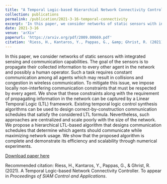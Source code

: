 ```yaml
---
title: "A Temporal Logic-based Hierarchial Network Connectivity Controler"
collection: publications
permalink: /publication/2021-3-16-temporal-connectivity
excerpt: 'In this paper, we consider networks of static sensors with integrated sensing and communication capabilities. The goal of the sensors is to propagate their collected information to every other agent in the network and possibly a human operator. Such a task requires constant communication among all agents which may result in collisions and congestion in wireless communication. To mitigate this issue, we impose locally non-interfering communication constraints that must be respected by every agent. We show that these constraints along with the requirement of propagating information in the network can be captured by a Linear Temporal Logic (LTL) framework. Existing temporal logic control synthesis algorithms can be used to design correct-by-construction communication schedules that satisfy the considered LTL formula. Nevertheless, such approaches are centralized and scale poorly with the size of the network. We propose a hierarchical LTL-based algorithm that designs communication schedules that determine which agents should communicate while maximizing network usage. We show that the proposed algorithm is complete and demonstrate its efficiency and scalability through numerical experiments.'
date: 2021-3-16
venue: 'arXiv'
paperurl: 'https://arxiv.org/pdf/2009.00669.pdf'
citation: 'Riess, H., Kantaros, Y., Pappas, G., &amp; Ghrist, R. (2021). A Temporal Logic-based Network Connectivity Controller. To appear in <i>Proceedings of SIAM Control and Applications</i>.'
---
```

In this paper, we consider networks of static sensors with integrated sensing and communication capabilities. The goal of the sensors is to propagate their collected information to every other agent in the network and possibly a human operator. Such a task requires constant communication among all agents which may result in collisions and congestion in wireless communication. To mitigate this issue, we impose locally non-interfering communication constraints that must be respected by every agent. We show that these constraints along with the requirement of propagating information in the network can be captured by a Linear Temporal Logic (LTL) framework. Existing temporal logic control synthesis algorithms can be used to design correct-by-construction communication schedules that satisfy the considered LTL formula. Nevertheless, such approaches are centralized and scale poorly with the size of the network. We propose a hierarchical LTL-based algorithm that designs communication schedules that determine which agents should communicate while maximizing network usage. We show that the proposed algorithm is complete and demonstrate its efficiency and scalability through numerical experiments.

[Download paper here](https://arxiv.org/pdf/2009.00669.pdf)

Recommended citation: Riess, H., Kantaros, Y., Pappas, G., & Ghrist, R. (2021). A Temporal Logic-based Network Connectivity Controller. To appear in <i>Proceedings of SIAM Control and Applications</i>.